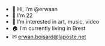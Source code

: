 - 👋 Hi, I’m @erwaan
- 🎂 I'm 22
- 👀 I’m interested in art, music, video
- 🏠 I’m currently living in Brest
- ✉ erwan.boisard@laposte.net
<!---
erwaan/erwaan is a ✨ special ✨ repository because its `README.md` (this file) appears on your GitHub profile.
You can click the Preview link to take a look at your changes.
--->
